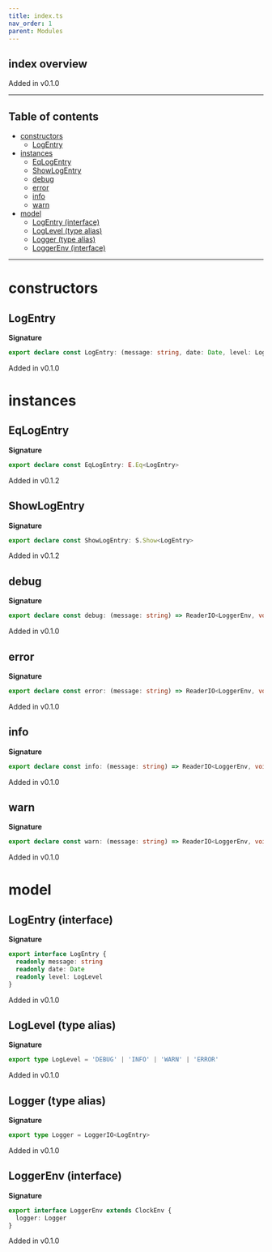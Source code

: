 ```yaml
---
title: index.ts
nav_order: 1
parent: Modules
---
```


## index overview

Added in v0.1.0

---

<h2 class="text-delta">Table of contents</h2>

- [constructors](#constructors)
  - [LogEntry](#logentry)
- [instances](#instances)
  - [EqLogEntry](#eqlogentry)
  - [ShowLogEntry](#showlogentry)
  - [debug](#debug)
  - [error](#error)
  - [info](#info)
  - [warn](#warn)
- [model](#model)
  - [LogEntry (interface)](#logentry-interface)
  - [LogLevel (type alias)](#loglevel-type-alias)
  - [Logger (type alias)](#logger-type-alias)
  - [LoggerEnv (interface)](#loggerenv-interface)

---

# constructors

## LogEntry

**Signature**

```ts
export declare const LogEntry: (message: string, date: Date, level: LogLevel) => LogEntry
```

Added in v0.1.0

# instances

## EqLogEntry

**Signature**

```ts
export declare const EqLogEntry: E.Eq<LogEntry>
```

Added in v0.1.2

## ShowLogEntry

**Signature**

```ts
export declare const ShowLogEntry: S.Show<LogEntry>
```

Added in v0.1.2

## debug

**Signature**

```ts
export declare const debug: (message: string) => ReaderIO<LoggerEnv, void>
```

Added in v0.1.0

## error

**Signature**

```ts
export declare const error: (message: string) => ReaderIO<LoggerEnv, void>
```

Added in v0.1.0

## info

**Signature**

```ts
export declare const info: (message: string) => ReaderIO<LoggerEnv, void>
```

Added in v0.1.0

## warn

**Signature**

```ts
export declare const warn: (message: string) => ReaderIO<LoggerEnv, void>
```

Added in v0.1.0

# model

## LogEntry (interface)

**Signature**

```ts
export interface LogEntry {
  readonly message: string
  readonly date: Date
  readonly level: LogLevel
}
```

Added in v0.1.0

## LogLevel (type alias)

**Signature**

```ts
export type LogLevel = 'DEBUG' | 'INFO' | 'WARN' | 'ERROR'
```

Added in v0.1.0

## Logger (type alias)

**Signature**

```ts
export type Logger = LoggerIO<LogEntry>
```

Added in v0.1.0

## LoggerEnv (interface)

**Signature**

```ts
export interface LoggerEnv extends ClockEnv {
  logger: Logger
}
```

Added in v0.1.0
